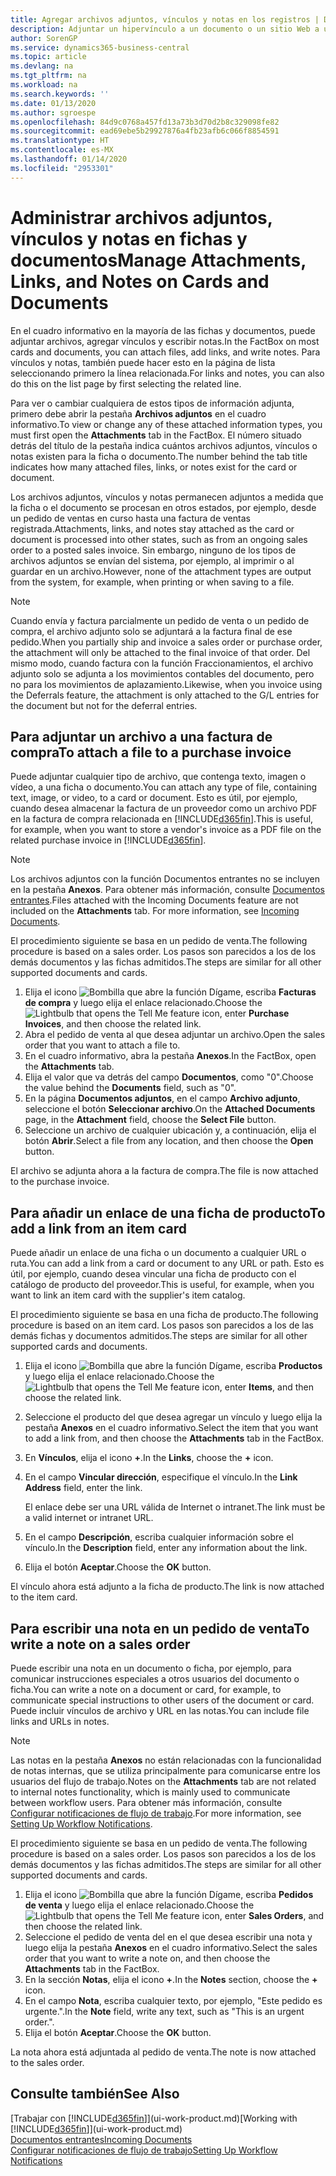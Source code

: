 ```yaml
---
title: Agregar archivos adjuntos, vínculos y notas en los registros | Documentos de Microsoft
description: Adjuntar un hipervínculo a un documento o un sitio Web a un registro específico, como un documento de cliente.
author: SorenGP
ms.service: dynamics365-business-central
ms.topic: article
ms.devlang: na
ms.tgt_pltfrm: na
ms.workload: na
ms.search.keywords: ''
ms.date: 01/13/2020
ms.author: sgroespe
ms.openlocfilehash: 84d9c0768a457fd13a73b3d70d2b8c329098fe82
ms.sourcegitcommit: ead69ebe5b29927876a4fb23afb6c066f8854591
ms.translationtype: HT
ms.contentlocale: es-MX
ms.lasthandoff: 01/14/2020
ms.locfileid: "2953301"
---
```

# <a name="manage-attachments-links-and-notes-on-cards-and-documents"></a><span data-ttu-id="fdb99-103">Administrar archivos adjuntos, vínculos y notas en fichas y documentos</span><span class="sxs-lookup"><span data-stu-id="fdb99-103">Manage Attachments, Links, and Notes on Cards and Documents</span></span>

<span data-ttu-id="fdb99-104">En el cuadro informativo en la mayoría de las fichas y documentos, puede adjuntar archivos, agregar vínculos y escribir notas.</span><span class="sxs-lookup"><span data-stu-id="fdb99-104">In the FactBox on most cards and documents, you can attach files, add links, and write notes.</span></span> <span data-ttu-id="fdb99-105">Para vínculos y notas, también puede hacer esto en la página de lista seleccionando primero la línea relacionada.</span><span class="sxs-lookup"><span data-stu-id="fdb99-105">For links and notes, you can also do this on the list page by first selecting the related line.</span></span>

<span data-ttu-id="fdb99-106">Para ver o cambiar cualquiera de estos tipos de información adjunta, primero debe abrir la pestaña **Archivos adjuntos** en el cuadro informativo.</span><span class="sxs-lookup"><span data-stu-id="fdb99-106">To view or change any of these attached information types, you must first open the **Attachments** tab in the FactBox.</span></span> <span data-ttu-id="fdb99-107">El número situado detrás del título de la pestaña indica cuántos archivos adjuntos, vínculos o notas existen para la ficha o documento.</span><span class="sxs-lookup"><span data-stu-id="fdb99-107">The number behind the tab title indicates how many attached files, links, or notes exist for the card or document.</span></span>

<span data-ttu-id="fdb99-108">Los archivos adjuntos, vínculos y notas permanecen adjuntos a medida que la ficha o el documento se procesan en otros estados, por ejemplo, desde un pedido de ventas en curso hasta una factura de ventas registrada.</span><span class="sxs-lookup"><span data-stu-id="fdb99-108">Attachments, links, and notes stay attached as the card or document is processed into other states, such as from an ongoing sales order to a posted sales invoice.</span></span> <span data-ttu-id="fdb99-109">Sin embargo, ninguno de los tipos de archivos adjuntos se envían del sistema, por ejemplo, al imprimir o al guardar en un archivo.</span><span class="sxs-lookup"><span data-stu-id="fdb99-109">However, none of the attachment types are output from the system, for example, when printing or when saving to a file.</span></span>

> [!NOTE]
> <span data-ttu-id="fdb99-110">Cuando envía y factura parcialmente un pedido de venta o un pedido de compra, el archivo adjunto solo se adjuntará a la factura final de ese pedido.</span><span class="sxs-lookup"><span data-stu-id="fdb99-110">When you partially ship and invoice a sales order or purchase order, the attachment will only be attached to the final invoice of that order.</span></span> <span data-ttu-id="fdb99-111">Del mismo modo, cuando factura con la función Fraccionamientos, el archivo adjunto solo se adjunta a los movimientos contables del documento, pero no para los movimientos de aplazamiento.</span><span class="sxs-lookup"><span data-stu-id="fdb99-111">Likewise, when you invoice using the Deferrals feature, the attachment is only attached to the G/L entries for the document but not for the deferral entries.</span></span>

## <a name="to-attach-a-file-to-a-purchase-invoice"></a><span data-ttu-id="fdb99-112">Para adjuntar un archivo a una factura de compra</span><span class="sxs-lookup"><span data-stu-id="fdb99-112">To attach a file to a purchase invoice</span></span>
<span data-ttu-id="fdb99-113">Puede adjuntar cualquier tipo de archivo, que contenga texto, imagen o vídeo, a una ficha o documento.</span><span class="sxs-lookup"><span data-stu-id="fdb99-113">You can attach any type of file, containing text, image, or video, to a card or document.</span></span> <span data-ttu-id="fdb99-114">Esto es útil, por ejemplo, cuando desea almacenar la factura de un proveedor como un archivo PDF en la factura de compra relacionada en [!INCLUDE[d365fin](includes/d365fin_md.md)].</span><span class="sxs-lookup"><span data-stu-id="fdb99-114">This is useful, for example, when you want to store a vendor's invoice as a PDF file on the related purchase invoice in [!INCLUDE[d365fin](includes/d365fin_md.md)].</span></span>

> [!NOTE]
> <span data-ttu-id="fdb99-115">Los archivos adjuntos con la función Documentos entrantes no se incluyen en la pestaña **Anexos**. Para obtener más información, consulte [Documentos entrantes](across-income-documents.md).</span><span class="sxs-lookup"><span data-stu-id="fdb99-115">Files attached with the Incoming Documents feature are not included on the **Attachments** tab. For more information, see [Incoming Documents](across-income-documents.md).</span></span>

<span data-ttu-id="fdb99-116">El procedimiento siguiente se basa en un pedido de venta.</span><span class="sxs-lookup"><span data-stu-id="fdb99-116">The following procedure is based on a sales order.</span></span> <span data-ttu-id="fdb99-117">Los pasos son parecidos a los de los demás documentos y las fichas admitidos.</span><span class="sxs-lookup"><span data-stu-id="fdb99-117">The steps are similar for all other supported documents and cards.</span></span>

1. <span data-ttu-id="fdb99-118">Elija el icono ![Bombilla que abre la función Dígame](media/ui-search/search_small.png "Dígame qué desea hacer"), escriba **Facturas de compra** y luego elija el enlace relacionado.</span><span class="sxs-lookup"><span data-stu-id="fdb99-118">Choose the ![Lightbulb that opens the Tell Me feature](media/ui-search/search_small.png "Tell me what you want to do") icon, enter **Purchase Invoices**, and then choose the related link.</span></span>
2. <span data-ttu-id="fdb99-119">Abra el pedido de venta al que desea adjuntar un archivo.</span><span class="sxs-lookup"><span data-stu-id="fdb99-119">Open the sales order that you want to attach a file to.</span></span>
3. <span data-ttu-id="fdb99-120">En el cuadro informativo, abra la pestaña **Anexos**.</span><span class="sxs-lookup"><span data-stu-id="fdb99-120">In the FactBox, open the **Attachments** tab.</span></span>
4. <span data-ttu-id="fdb99-121">Elija el valor que va detrás del campo **Documentos**, como "0".</span><span class="sxs-lookup"><span data-stu-id="fdb99-121">Choose the value behind the **Documents** field, such as "0".</span></span>
5. <span data-ttu-id="fdb99-122">En la página **Documentos adjuntos**, en el campo **Archivo adjunto**, seleccione el botón **Seleccionar archivo**.</span><span class="sxs-lookup"><span data-stu-id="fdb99-122">On the **Attached Documents** page, in the **Attachment** field, choose the **Select File** button.</span></span>
5. <span data-ttu-id="fdb99-123">Seleccione un archivo de cualquier ubicación y, a continuación, elija el botón **Abrir**.</span><span class="sxs-lookup"><span data-stu-id="fdb99-123">Select a file from any location, and then choose the **Open** button.</span></span>

<span data-ttu-id="fdb99-124">El archivo se adjunta ahora a la factura de compra.</span><span class="sxs-lookup"><span data-stu-id="fdb99-124">The file is now attached to the purchase invoice.</span></span>

## <a name="to-add-a-link-from-an-item-card"></a><span data-ttu-id="fdb99-125">Para añadir un enlace de una ficha de producto</span><span class="sxs-lookup"><span data-stu-id="fdb99-125">To add a link from an item card</span></span>
<span data-ttu-id="fdb99-126">Puede añadir un enlace de una ficha o un documento a cualquier URL o ruta.</span><span class="sxs-lookup"><span data-stu-id="fdb99-126">You can add a link from a card or document to any URL or path.</span></span> <span data-ttu-id="fdb99-127">Esto es útil, por ejemplo, cuando desea vincular una ficha de producto con el catálogo de producto del proveedor.</span><span class="sxs-lookup"><span data-stu-id="fdb99-127">This is useful, for example, when you want to link an item card with the supplier's item catalog.</span></span>

<span data-ttu-id="fdb99-128">El procedimiento siguiente se basa en una ficha de producto.</span><span class="sxs-lookup"><span data-stu-id="fdb99-128">The following procedure is based on an item card.</span></span> <span data-ttu-id="fdb99-129">Los pasos son parecidos a los de las demás fichas y documentos admitidos.</span><span class="sxs-lookup"><span data-stu-id="fdb99-129">The steps are similar for all other supported cards and documents.</span></span>

1. <span data-ttu-id="fdb99-130">Elija el icono ![Bombilla que abre la función Dígame](media/ui-search/search_small.png "Dígame qué desea hacer"), escriba **Productos** y luego elija el enlace relacionado.</span><span class="sxs-lookup"><span data-stu-id="fdb99-130">Choose the ![Lightbulb that opens the Tell Me feature](media/ui-search/search_small.png "Tell me what you want to do") icon, enter **Items**, and then choose the related link.</span></span>
2. <span data-ttu-id="fdb99-131">Seleccione el producto del que desea agregar un vínculo y luego elija la pestaña **Anexos** en el cuadro informativo.</span><span class="sxs-lookup"><span data-stu-id="fdb99-131">Select the item that you want to add a link from, and then choose the **Attachments** tab in the FactBox.</span></span>
3. <span data-ttu-id="fdb99-132">En **Vínculos**, elija el icono **+**.</span><span class="sxs-lookup"><span data-stu-id="fdb99-132">In the **Links**, choose the **+** icon.</span></span>
4. <span data-ttu-id="fdb99-133">En el campo **Vincular dirección**, especifique el vínculo.</span><span class="sxs-lookup"><span data-stu-id="fdb99-133">In the **Link Address** field, enter the link.</span></span>

    <span data-ttu-id="fdb99-134">El enlace debe ser una URL válida de Internet o intranet.</span><span class="sxs-lookup"><span data-stu-id="fdb99-134">The link must be a valid internet or intranet URL.</span></span>

5. <span data-ttu-id="fdb99-135">En el campo **Descripción**, escriba cualquier información sobre el vínculo.</span><span class="sxs-lookup"><span data-stu-id="fdb99-135">In the **Description** field, enter any information about the link.</span></span>  
6. <span data-ttu-id="fdb99-136">Elija el botón **Aceptar**.</span><span class="sxs-lookup"><span data-stu-id="fdb99-136">Choose the **OK** button.</span></span>

<span data-ttu-id="fdb99-137">El vínculo ahora está adjunto a la ficha de producto.</span><span class="sxs-lookup"><span data-stu-id="fdb99-137">The link is now attached to the item card.</span></span>  

## <a name="to-write-a-note-on-a-sales-order"></a><span data-ttu-id="fdb99-138">Para escribir una nota en un pedido de venta</span><span class="sxs-lookup"><span data-stu-id="fdb99-138">To write a note on a sales order</span></span>
<span data-ttu-id="fdb99-139">Puede escribir una nota en un documento o ficha, por ejemplo, para comunicar instrucciones especiales a otros usuarios del documento o ficha.</span><span class="sxs-lookup"><span data-stu-id="fdb99-139">You can write a note on a document or card, for example, to communicate special instructions to other users of the document or card.</span></span> <span data-ttu-id="fdb99-140">Puede incluir vínculos de archivo y URL en las notas.</span><span class="sxs-lookup"><span data-stu-id="fdb99-140">You can include file links and URLs in notes.</span></span>

> [!NOTE]
> <span data-ttu-id="fdb99-141">Las notas en la pestaña **Anexos** no están relacionadas con la funcionalidad de notas internas, que se utiliza principalmente para comunicarse entre los usuarios del flujo de trabajo.</span><span class="sxs-lookup"><span data-stu-id="fdb99-141">Notes on the **Attachments** tab are not related to internal notes functionality, which is mainly used to communicate between workflow users.</span></span> <span data-ttu-id="fdb99-142">Para obtener más información, consulte [Configurar notificaciones de flujo de trabajo](across-setting-up-workflow-notifications.md).</span><span class="sxs-lookup"><span data-stu-id="fdb99-142">For more information, see [Setting Up Workflow Notifications](across-setting-up-workflow-notifications.md).</span></span>

<span data-ttu-id="fdb99-143">El procedimiento siguiente se basa en un pedido de venta.</span><span class="sxs-lookup"><span data-stu-id="fdb99-143">The following procedure is based on a sales order.</span></span> <span data-ttu-id="fdb99-144">Los pasos son parecidos a los de los demás documentos y las fichas admitidos.</span><span class="sxs-lookup"><span data-stu-id="fdb99-144">The steps are similar for all other supported documents and cards.</span></span>

1. <span data-ttu-id="fdb99-145">Elija el icono ![Bombilla que abre la función Dígame](media/ui-search/search_small.png "Dígame qué desea hacer"), escriba **Pedidos de venta** y luego elija el enlace relacionado.</span><span class="sxs-lookup"><span data-stu-id="fdb99-145">Choose the ![Lightbulb that opens the Tell Me feature](media/ui-search/search_small.png "Tell me what you want to do") icon, enter **Sales Orders**, and then choose the related link.</span></span>
2. <span data-ttu-id="fdb99-146">Seleccione el pedido de venta del en el que desea escribir una nota y luego elija la pestaña **Anexos** en el cuadro informativo.</span><span class="sxs-lookup"><span data-stu-id="fdb99-146">Select the sales order that you want to write a note on, and then choose the **Attachments** tab in the FactBox.</span></span>
3. <span data-ttu-id="fdb99-147">En la sección **Notas**, elija el icono **+**.</span><span class="sxs-lookup"><span data-stu-id="fdb99-147">In the **Notes** section, choose the **+** icon.</span></span>
4. <span data-ttu-id="fdb99-148">En el campo **Nota**, escriba cualquier texto, por ejemplo, "Este pedido es urgente.".</span><span class="sxs-lookup"><span data-stu-id="fdb99-148">In the **Note** field, write any text, such as "This is an urgent order.".</span></span>
5. <span data-ttu-id="fdb99-149">Elija el botón **Aceptar**.</span><span class="sxs-lookup"><span data-stu-id="fdb99-149">Choose the **OK** button.</span></span>

<span data-ttu-id="fdb99-150">La nota ahora está adjuntada al pedido de venta.</span><span class="sxs-lookup"><span data-stu-id="fdb99-150">The note is now attached to the sales order.</span></span>

## <a name="see-also"></a><span data-ttu-id="fdb99-151">Consulte también</span><span class="sxs-lookup"><span data-stu-id="fdb99-151">See Also</span></span>  
<span data-ttu-id="fdb99-152">[Trabajar con [!INCLUDE[d365fin](includes/d365fin_md.md)]](ui-work-product.md)</span><span class="sxs-lookup"><span data-stu-id="fdb99-152">[Working with [!INCLUDE[d365fin](includes/d365fin_md.md)]](ui-work-product.md)</span></span>  
[<span data-ttu-id="fdb99-153">Documentos entrantes</span><span class="sxs-lookup"><span data-stu-id="fdb99-153">Incoming Documents</span></span>](across-income-documents.md)  
[<span data-ttu-id="fdb99-154">Configurar notificaciones de flujo de trabajo</span><span class="sxs-lookup"><span data-stu-id="fdb99-154">Setting Up Workflow Notifications</span></span>](across-setting-up-workflow-notifications.md)  
